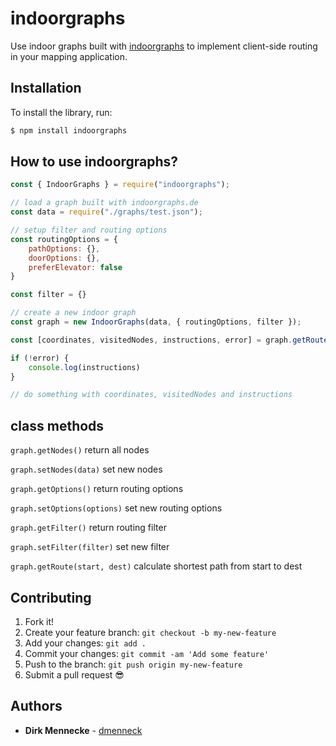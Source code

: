 # indoorgraphs

Use indoor graphs built with [indoorgraphs](https://indoorgraphs.de/) to implement client-side routing in your mapping application.


## Installation


To install the library, run:

```sh
$ npm install indoorgraphs
```

## How to use indoorgraphs?

```js
const { IndoorGraphs } = require("indoorgraphs");

// load a graph built with indoorgraphs.de
const data = require("./graphs/test.json");

// setup filter and routing options
const routingOptions = {
    pathOptions: {},
    doorOptions: {},
    preferElevator: false
}

const filter = {} 

// create a new indoor graph
const graph = new IndoorGraphs(data, { routingOptions, filter });

const [coordinates, visitedNodes, instructions, error] = graph.getRoute("UG_t1", "EG_t4");

if (!error) {
    console.log(instructions)
}

// do something with coordinates, visitedNodes and instructions
```

## class methods

`graph.getNodes()` return all nodes

`graph.setNodes(data)` set new nodes

`graph.getOptions()` return routing options

`graph.setOptions(options)` set new routing options

`graph.getFilter()` return routing filter

`graph.setFilter(filter)` set new filter

`graph.getRoute(start, dest)` calculate shortest path from start to dest

## Contributing


1.  Fork it!
2.  Create your feature branch: `git checkout -b my-new-feature`
3.  Add your changes: `git add .`
4.  Commit your changes: `git commit -am 'Add some feature'`
5.  Push to the branch: `git push origin my-new-feature`
6.  Submit a pull request :sunglasses:


## Authors

* **Dirk Mennecke**  - [dmenneck](https://github.com/dmenneck)

